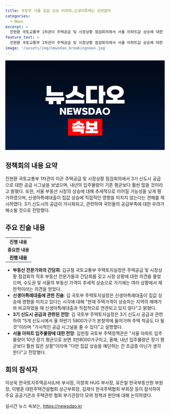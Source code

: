 ```yaml
---
title: 국토부 서울 집값 상승 어려워…신생아특례는 상관없어
categories:
  - News
excerpt: >
  진현환 국토교통부 1차관이 주택공급 및 시장상황 점검회의에서 서울 아파트값 상승에 대한 우려를 경감시키고, 3기 신도시로 인한 가시적 공급 시그널과 내년 입주물량 증가에 대한 가능성을 언급했다. 또한, 신생아특례대출이 집값 상승에 미치는 영향과 3기 신도시 사업 리스크 등에 대해 설명하며, 정부의 주택 공급 확대 정책에 대한 다각도 접근을 강조했다.
feature_text: >
  진현환 국토교통부 1차관이 주택공급 및 시장상황 점검회의에서 서울 아파트값 상승에 대한 우려를 경감시키고, 3기 신도시로 인한 가시적 공급 시그널과 내년 입주물량 증가에 대한 가능성을 언급했다. 또한, 신생아특례대출이 집값 상승에 미치는 영향과 3기 신도시 사업 리스크 등에 대해 설명하며, 정부의 주택 공급 확대 정책에 대한 다각도 접근을 강조했다.
image: '/assets/img/newsdao_breakingnews.jpg'
---
```


<p><img src="/assets/img/newsdao_breakingnews.jpg" alt="koreaapp 속보" /></p>

<h2 data-ke-size="size26">정책회의 내용 요약</h2>

<p data-ke-size="size16">진현환 국토교통부 1차관이 이끈 주택공급 및 시장상황 점검회의에서 3기 신도시 공급으로 대한 공급 시그널을 보냈으며, 내년의 입주물량이 기존 평균보다 훨씬 많을 것이라고 밝혔다. 또한, 서울 부동산 시장의 상승에 대해 추세적으로 이어질 가능성을 낮게 평가하였으며, 신생아특례대출이 집값 상승에 직접적인 영향을 미치지 않는다는 견해를 제시하였다. 3기 신도시의 공급이 가시화되고, 관련하여 국민들의 공급부족에 대한 우려가 해소될 것으로 전망했다.</p>

<h2 data-ke-size="size26">주요 진술 내용</h2>

<table>
  <tr>
    <td style="text-align: center; height: 17px;"><b>진행 내용</b></td>
  </tr>
  <tr>
    <td style="text-align: center; height: 17px;"><b>중요한 내용</b></td>
  </tr>
  <tr>
    <td style="text-align: center; height: 17px;"><b><span style="background-color: #21538527;">진행 내용</span></b></td>
  </tr>
</table>

<ul>
  <li><b>부동산 전문가와의 간담회</b>: 김규철 국토교통부 주택토지실장은 주택공급 및 시장상황 점검회의 직후 부동산 전문가들과 간담회를 갖고 시장 상황에 대한 의견을 들었으며, 수도권 및 서울의 부동산 가격이 추세적 상승으로 가기에는 여러 상황에서 제한적이라는 의견을 얻었다.</li>
  <li><b>신생아특례대출에 관한 진술</b>: 김 국토부 주택토지실장은 신생아특례대출이 집값 상승에 영향을 미치고 있다는 시각에 대해 "현재 주택가격이 상승하는 지역의 매매가와 비교하였을 때 신생아특례대출과 직접적으로 연관되고 있지 않다"고 밝혔다.</li>
  <li><b>3기 신도시 공급과 관련된 전망</b>: 김 국토부 주택토지실장은 3기 신도시 공급과 관련하여 "5개 신도시에서 올 하반기 5800가구가 본청약에 들어가며 주택 착공도 다 될 것"이라며 "가시적인 공급 시그널을 줄 수 있다"고 설명했다.</li>
  <li><b>서울 아파트 입주물량에 대한 전망</b>: 김헌정 국토부 주택정책관은 "서울 아파트 입주물량이 10년 장기 평균으로 보면 3만8000가구이고, 올해, 내년 입주물량은 장기 평균보다 훨씬 많은 상황"이라며 "다만 집값 상승을 예단하는 건 조급증 아닌가 생각한다"고 전망했다.</li>
</ul>

<h2 data-ke-size="size26">회의 참석자</h2>

<p data-ke-size="size16">이상욱 한국토지주택공사(LH) 부사장, 이창희 HUG 부사장, 유은철 한국부동산원 부원장, 이병훈 대한주택건설협회 상근부회장, 김재식 한국주택협회 부회장 등이 참석하여 주요 공공기관과 주택관련 협회 부기관장이 모여 정책과 현안에 대해 논의하였다.</p>
실시간 뉴스 속보는, <a href="https://newsdao.kr" rel="dofollow">https://newsdao.kr</a>


